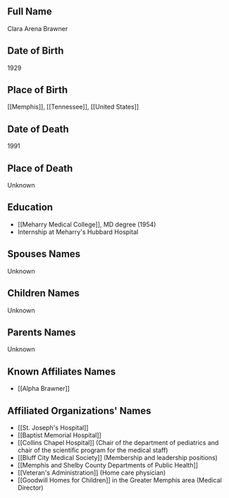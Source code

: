## Full Name
Clara Arena Brawner

## Date of Birth
1929

## Place of Birth
[[Memphis]], [[Tennessee]], [[United States]]

## Date of Death
1991

## Place of Death
Unknown

## Education
- [[Meharry Medical College]], MD degree (1954)
- Internship at Meharry's Hubbard Hospital

## Spouses Names
Unknown

## Children Names
Unknown

## Parents Names
Unknown

## Known Affiliates Names
- [[Alpha Brawner]]

## Affiliated Organizations' Names
- [[St. Joseph's Hospital]]
- [[Baptist Memorial Hospital]]
- [[Collins Chapel Hospital]] (Chair of the department of pediatrics and chair of the scientific program for the medical staff)
- [[Bluff City Medical Society]] (Membership and leadership positions)
- [[Memphis and Shelby County Departments of Public Health]]
- [[Veteran's Administration]] (Home care physician)
- [[Goodwill Homes for Children]] in the Greater Memphis area (Medical Director)

